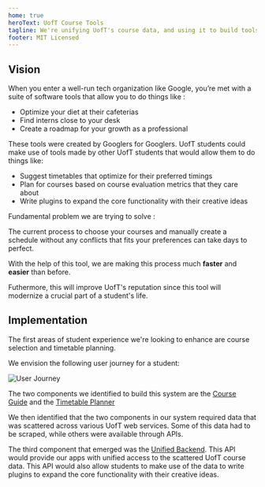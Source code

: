 ```yaml
---
home: true
heroText: UofT Course Tools
tagline: We're unifying UofT's course data, and using it to build tools such as a course guide and timetable planner.
footer: MIT Licensed
--- 
```


## Vision

When you enter a well-run tech organization like Google, you’re met with a suite of software tools that allow you to do things like :

- Optimize your diet at their cafeterias
- Find interns close to your desk
- Create a roadmap for your growth as a professional

These tools were created by Googlers for Googlers. UofT students could make use of tools made by other UofT students that would allow them to do things like:

- Suggest timetables that optimize for their preferred timings 
- Plan for courses based on course evaluation metrics that they care about
- Write plugins to expand the core functionality with their creative ideas

Fundamental problem we are trying to solve : 

The current process to choose your courses and manually create a schedule without any conflicts that fits your preferences can take days to perfect.
 
With the help of this tool, we are making this process much **faster** and **easier** than before. 

Futhermore, this will improve UofT's reputation since this tool will modernize a crucial part of a student's life.

## Implementation

The first areas of student experience we're looking to enhance are course selection and timetable planning.

We envision the following user journey for a student:

![User Journey](./user-journey.png)

The two components we identified to build this system are the [Course Guide](/course-guide/) and the [Timetable Planner](/timetable-planner/)

We then identified that the two components in our system required data that was scattered across various UofT web services. Some of this data had to be scraped, while others were available through APIs. 

The third component that emerged was the [Unified Backend](/unified-backend/). This API would provide our apps with unified access to the scattered UofT course data. This API would also allow students to make use of the data to write plugins to expand the core functionality with their creative ideas. 